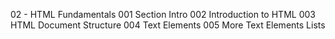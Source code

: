 02 - HTML Fundamentals
001 Section Intro
002 Introduction to HTML
003 HTML Document Structure
004 Text Elements
005 More Text Elements Lists